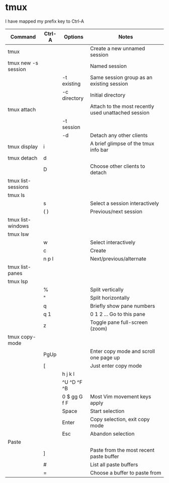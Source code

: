 tmux
====

I have mapped my prefix key to Ctrl-A

Command             | Ctrl-A | Options      | Notes
--------------------|--------|--------------|-------------------------------------------
tmux                |        |              | Create a new unnamed session
tmux new -s session |        |              | Named session
                    |        | -t existing  | Same session group as an existing session
                    |        | -c directory | Initial directory
tmux attach         |        |              | Attach to the most recently used unattached session
                    |        | -t session   |    
                    |        | -d           | Detach any other clients
tmux display        | i      |              | A brief glimpse of the tmux info bar
tmux detach         | d      |              |
                    | D      |              | Choose other clients to detach
tmux list-sessions  |        |              |
tmux ls             |        |              |
                    | s      |              | Select a session interactively
                    | ( )    |              | Previous/next session
tmux list-windows   |        |              |
tmux lsw            |        |              |
                    | w      |              | Select interactively
                    | c      |              | Create
                    | n p l  |              | Next/previous/alternate
tmux list-panes     |        |              |
tmux lsp            |        |              |
                    | %      |              | Split vertically
                    | "      |              | Split horizontally
                    | q      |              | Briefly show pane numbers
                    | q 1    |              | 0 1 2 ... Go to this pane
                    | z      |              | Toggle pane full-screen (zoom)
tmux copy-mode      |        |              |
                    | PgUp   |              | Enter copy mode and scroll one page up
                    | [      |              | Just enter copy mode
                    |        | h j k l      |
                    |        | ^U ^D ^F ^B  |
                    |        | 0 $ gg G f F | Most Vim movement keys apply
                    |        | Space        | Start selection
                    |        | Enter        | Copy selection, exit copy mode
                    |        | Esc          | Abandon selection
Paste               |        |              |
                    | ]      |              | Paste from the most recent paste buffer
                    | #      |              | List all paste buffers
                    | =      |              | Choose a buffer to paste from

